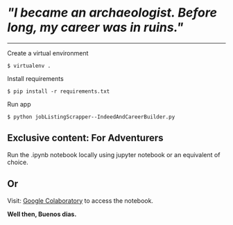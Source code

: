 # _"I became an archaeologist. Before long, my career was in ruins."_
-------------

Create a virtual environment
```shell
$ virtualenv .
```
Install requirements
```shell
$ pip install -r requirements.txt
```
Run app
```shell
$ python jobListingScrapper--IndeedAndCareerBuilder.py
```

## Exclusive content: For Adventurers

Run the .ipynb notebook locally using jupyter notebook or an equivalent of choice.

Or
------------
Visit: [Google Colaboratory](https://colab.research.google.com/drive/1zOckqxi-jaiP98G2AMjknE9DA7QdU69A#scrollTo=oywKE-QZjPme) to access the notebook.


__Well then, Buenos dias.__
